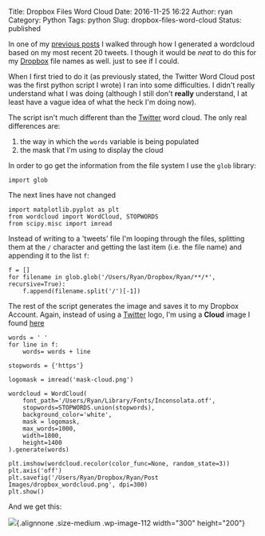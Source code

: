 Title: Dropbox Files Word Cloud
Date: 2016-11-25 16:22
Author: ryan
Category: Python
Tags: python
Slug: dropbox-files-word-cloud
Status: published

In one of my [previous posts](https://www.ryancheley.com/blog/2016/11/22/twitter-word-cloud) I walked through how I generated a wordcloud based on my most recent 20 tweets. I though it would be *neat* to do this for my [Dropbox](https://www.dropbox.com) file names as well. just to see if I could.

When I first tried to do it (as previously stated, the Twitter Word Cloud post was the first python script I wrote) I ran into some difficulties. I didn't really understand what I was doing (although I still don't **really** understand, I at least have a vague idea of what the heck I'm doing now).

The script isn't much different than the [Twitter](https://www.twitter.com) word cloud. The only real differences are:

1.  the way in which the `words` variable is being populated
2.  the mask that I'm using to display the cloud

In order to go get the information from the file system I use the `glob` library:

    import glob

The next lines have not changed

    import matplotlib.pyplot as plt
    from wordcloud import WordCloud, STOPWORDS
    from scipy.misc import imread

Instead of writing to a 'tweets' file I'm looping through the files, splitting them at the `/` character and getting the last item (i.e. the file name) and appending it to the list `f`:

    f = []
    for filename in glob.glob('/Users/Ryan/Dropbox/Ryan/**/*', recursive=True):
        f.append(filename.split('/')[-1])

The rest of the script generates the image and saves it to my Dropbox Account. Again, instead of using a [Twitter](https://www.twitter.com) logo, I'm using a **Cloud** image I found [here](http://www.shapecollage.com/shapes/mask-cloud.png)

    words = ' '
    for line in f:
        words= words + line

    stopwords = {'https'}

    logomask = imread('mask-cloud.png')

    wordcloud = WordCloud(
        font_path='/Users/Ryan/Library/Fonts/Inconsolata.otf',
        stopwords=STOPWORDS.union(stopwords),
        background_color='white',
        mask = logomask,
        max_words=1000,
        width=1800,
        height=1400
    ).generate(words)

    plt.imshow(wordcloud.recolor(color_func=None, random_state=3))
    plt.axis('off')
    plt.savefig('/Users/Ryan/Dropbox/Ryan/Post Images/dropbox_wordcloud.png', dpi=300)
    plt.show()

And we get this:

![](/images/uploads/2017/12/dropbox_wordcloud-300x200.png){.alignnone .size-medium .wp-image-112 width="300" height="200"}

